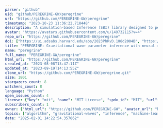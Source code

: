 ```yaml
---
parser: "github"
uid: "github/PEREGRINE-GW/peregrine"
url: "https://github.com/PEREGRINE-GW/peregrine"
timestamp: "2023-10-23 11:36:22.718448"
description: "A simulation-based Inference (SBI) library designed to perform analysis on a wide class of gravitational wave signals"
avatar: "https://avatars.githubusercontent.com/u/140732115?v=4"
repo_url: "https://github.com/PEREGRINE-GW/peregrine"
doi: ["https://ui.adsabs.harvard.edu/abs/2023PhRvD.108d2004B", "https://ui.adsabs.harvard.edu/abs/2023ascl.soft09016B/abstract"]
title: "PEREGRINE: Gravitational wave parameter inference with neural ration estimation"
name: "peregrine"
full_name: "PEREGRINE-GW/peregrine"
html_url: "https://github.com/PEREGRINE-GW/peregrine"
created_at: "2023-08-08T13:47:11Z"
updated_at: "2023-09-19T14:13:55Z"
clone_url: "https://github.com/PEREGRINE-GW/peregrine.git"
size: 1801
stargazers_count: 8
watchers_count: 8
language: "Python"
open_issues_count: 4
license: {"key": "mit", "name": "MIT License", "spdx_id": "MIT", "url": "https://api.github.com/licenses/mit", "node_id": "MDc6TGljZW5zZTEz"}
subscribers_count: 1
owner: {"html_url": "https://github.com/PEREGRINE-GW", "avatar_url": "https://avatars.githubusercontent.com/u/140732115?v=4", "login": "PEREGRINE-GW", "type": "Organization"}
topics: ["algorithm", "gravitational-waves", "inference", "machine-learning", "neural-ratio-estimation", "parameter-estimation", "python", "pytorch-lightning", "simulation-based-inference"]
date: "2025-02-01 14:22:54.357862"
---
```

